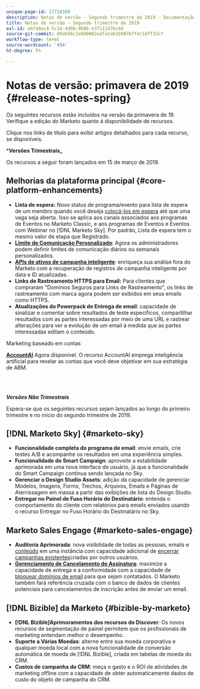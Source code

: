 ```yaml
---
unique-page-id: 17728380
description: Notas de versão - Segundo trimestre de 2019 - Documentação do Marketo - Documentação do produto
title: Notas de versão - Segundo trimestre de 2019
exl-id: eb7a9ac4-5c3d-4d98-9b06-e3f11147bc6d
source-git-commit: 09a656c3a0d0002edfa1a61b987bff4c1dff33cf
workflow-type: tm+mt
source-wordcount: '454'
ht-degree: 5%

---
```


# Notas de versão: primavera de 2019 {#release-notes-spring}

Os seguintes recursos estão incluídos na versão da primavera de 19. Verifique a edição do Marketo quanto à disponibilidade de recursos.

Clique nos links de título para exibir artigos detalhados para cada recurso, se disponíveis.

***Versões Trimestrais_**

Os recursos a seguir foram lançados em 15 de março de 2019.

## Melhorias da plataforma principal {#core-platform-enhancements}

* **Lista de espera:** Novo status de programa/evento para lista de espera de um membro quando você deseja [colocá-los em espera](/help/marketo/product-docs/core-marketo-concepts/smart-campaigns/program-flow-actions/change-program-status.md) até que uma vaga seja aberta. Isso se aplica aos canais associados aos programas de Eventos no Marketo Classic, e aos programas de Eventos e Eventos com Webinar no [!DNL Marketo Sky]. Por padrão, Lista de espera tem o mesmo valor de etapa que Registrado.
* **[Limite de Comunicação Personalizado](/help/marketo/product-docs/administration/email-setup/enable-communication-limits.md)**: Agora os administradores podem definir limites de comunicação diários ou semanais personalizados.
* **[APIs de ativos de campanha inteligente](https://developers.marketo.com/rest-api/assets/smart-campaigns/)**: enriqueça sua análise fora do Marketo com a recuperação de registros de campanha inteligente por data e ID atualizadas.
* **Links de Rastreamento HTTPS para Email:** Para clientes que compraram &quot;Domínios Seguros para Links de Rastreamento&quot;, os links de rastreamento com marca agora podem ser exibidos em seus emails como HTTPS.
* **Atualizações do Powerpack de Entrega de email**: capacidade de sinalizar e comentar sobre resultados de teste específicos, compartilhar resultados com as partes interessadas por meio de uma URL e rastrear alterações para ver a evolução de um email à medida que as partes interessadas editam o conteúdo.

Marketing baseado em contas

**[AccountAI](/help/marketo/product-docs/target-account-management/account-profiling/account-profiling-ranking-and-tuning.md)** Agora disponível. O recurso AccountAI emprega inteligência artificial para revelar as contas que você deve objetivar em sua estratégia de ABM.

<br> 

**_Versões Não Trimestrais_**

Espera-se que os seguintes recursos sejam lançados ao longo do primeiro trimestre e no início do segundo trimestre de 2019.

## [!DNL Marketo Sky] {#marketo-sky}

* **Funcionalidade completa do programa de email**: envie emails, crie testes A/B e acompanhe os resultados em uma experiência simples.
* **Funcionalidade do Smart Campaign**: aproveite a estabilidade aprimorada em uma nova interface de usuário, já que a funcionalidade do Smart Campaign continua sendo lançada no Sky.
* **Gerenciar o Design Studio Assets**: adição da capacidade de gerenciar Modelos, Imagens, Forms, Trechos, Arquivos, Emails e Páginas de Aterrissagem em massa a partir das exibições de lista do Design Studio.
* **Entregar no Painel de Fuso Horário do Destinatário**: entenda o comportamento do cliente com relatórios para emails enviados usando o recurso Entregar no Fuso Horário do Destinatário no Sky.

## Marketo Sales Engage {#marketo-sales-engage}

* **Auditoria Aprimorada**: nova visibilidade de todas as pessoas, emails e [conteúdo](/help/marketo/product-docs/marketo-sales-connect/templates/view-template-list-as-another-user.md) em uma instância com capacidade adicional de [encerrar campanhas existentes](/help/marketo/product-docs/marketo-sales-connect/campaigns/view-campaigns-list-as-another-user.md)criadas por outros usuários.
* **[Gerenciamento de Cancelamento de Assinatura](/help/marketo/product-docs/marketo-sales-connect/email/unsubscribes/marketo-unsubscribe-check.md)**: maximize a capacidade de entrega e a conformidade com a capacidade de [bloquear domínios de email](/help/marketo/product-docs/marketo-sales-connect/admin/blocked-domains.md) para que sejam contatados. O Marketo também fará referência cruzada com o banco de dados de clientes potenciais para cancelamentos de inscrição antes de enviar um email.

## [!DNL Bizible] da Marketo {#bizible-by-marketo}

* **[!DNL Bizible]Aprimoramentos dos recursos do Discover**: Os novos recursos de segmentação de painel permitem que os profissionais de marketing entendam melhor o desempenho.
* **Suporte a Várias Moedas**: alterne entre sua moeda corporativa e qualquer moeda local com a nova funcionalidade de conversão automática de moeda de [!DNL Bizible], criada em tabelas de moeda do CRM.
* **Custos de campanha do CRM**: meça o gasto e o ROI de atividades de marketing offline com a capacidade de obter automaticamente dados de custo do objeto de campanha do CRM.
